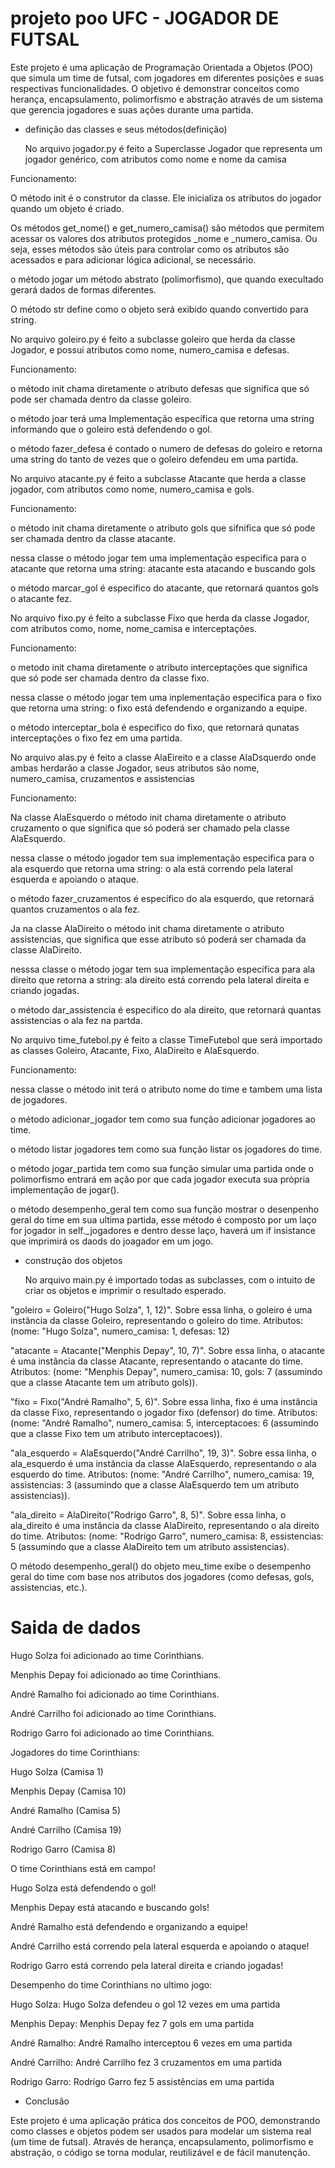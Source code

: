 # projeto poo UFC - JOGADOR DE FUTSAL

Este projeto é uma aplicação de Programação Orientada a Objetos (POO) que simula um time de futsal, com jogadores em diferentes posições e suas respectivas funcionalidades. O objetivo é demonstrar conceitos como herança, encapsulamento, polimorfismo e abstração através de um sistema que gerencia jogadores e suas ações durante uma partida.

* definição das classes e seus métodos(definição) 

  No arquivo jogador.py é feito a Superclasse Jogador que representa um jogador genérico, com atributos como nome e nome da camisa

Funcionamento:

O método init é o construtor da classe. Ele inicializa os atributos do jogador quando um objeto é criado.

Os métodos get_nome() e get_numero_camisa() são métodos que permitem acessar os valores dos atributos protegidos _nome e _numero_camisa. Ou seja, esses métodos são úteis para controlar como os atributos são acessados e para adicionar lógica adicional, se necessário.

o método jogar um método abstrato (polimorfismo), que quando execultado gerará dados de formas diferentes.

O método str define como o objeto será exibido quando convertido para string.

  
  No arquivo goleiro.py é feito a subclasse goleiro que herda da classe Jogador, e possui atributos como nome, numero_camisa e defesas.

Funcionamento:

o método init chama diretamente o atributo defesas que significa que só pode ser chamada dentro da classe goleiro.

o método joar terá uma Implementação específica que retorna uma string informando que o goleiro está defendendo o gol.

o método fazer_defesa é contado o numero de defesas do goleiro e retorna uma string do tanto de vezes que o goleiro defendeu em uma partida.

  No arquivo atacante.py é feito a subclasse Atacante que herda a classe jogador, com atributos como nome, numero_camisa e gols.

Funcionamento: 

o método init chama diretamente o atributo gols que sifnifica que só pode ser chamada dentro da classe atacante.

nessa classe o método jogar tem uma implementação especifica para o atacante que retorna uma string: atacante esta atacando e buscando gols

o método marcar_gol é especifico do atacante, que retornará quantos gols o atacante fez.

  No arquivo fixo.py é feito a subclasse Fixo que herda da classe Jogador, com atributos como, nome, nome_camisa e interceptações.

Funcionamento:

o metodo init chama diretamente o atributo interceptações que significa que só pode ser chamada dentro da classe fixo.

nessa classe o método jogar tem uma inplementação especifica para o fixo que retorna uma string: o fixo está defendendo e organizando a equipe.

o método interceptar_bola é especifico do fixo, que retornará qunatas interceptações o fixo fez em uma partida.

  No arquivo alas.py é feito a classe AlaEireito e a classe AlaDsquerdo onde ambas herdarão a classe Jogador, seus atributos são nome, numero_camisa, cruzamentos e assistencias

Funcionamento:

Na classe AlaEsquerdo o método init chama diretamente o atributo cruzamento o que significa que só poderá ser chamado pela classe AlaEsquerdo.

nessa classe o método jogador tem sua implementação especifica para o ala esquerdo que retorna uma string: o ala está correndo pela lateral esquerda e apoiando o ataque.

o método fazer_cruzamentos é específico do ala esquerdo, que retornará quantos cruzamentos o ala fez.

Ja na classe AlaDireito o método init chama diretamente o atributo assistencias, que significa que esse atributo só poderá ser chamada da classe AlaDireito.

nesssa classe o método jogar tem sua implementação especifica para ala direito que retorna a string: ala direito está correndo pela lateral direita e criando jogadas.

o método dar_assistencia é especifico do ala direito, que retornará quantas assistencias o ala fez na partda.

  No arquivo time_futebol.py é feito a classe TimeFutebol que será importado as classes Goleiro, Atacante, Fixo, AlaDireito e AlaEsquerdo.

Funcionamento:

nessa classe o método init terá o atributo nome do time e tambem uma lista de jogadores.

o método adicionar_jogador tem como sua função adicionar jogadores ao time.

o método listar jogadores tem como sua função listar os jogadores do time.

o método jogar_partida tem como sua função simular uma partida onde o polimorfismo entrará em ação por que cada jogador executa sua própria implementação de jogar().

o método desempenho_geral tem como sua função mostrar o desenpenho geral do time em sua ultima partida, esse método é composto por um laço for jogador in self._jogadores e dentro desse laço, haverá um if insistance que imprimirá os daods do joagador em um jogo.

* construção dos objetos

  No arquivo main.py é importado todas as subclasses, com o intuito de criar os objetos e imprimir o resultado esperado.

"goleiro = Goleiro("Hugo Solza", 1, 12)". Sobre essa linha, o goleiro é uma instância da classe Goleiro, representando o goleiro do time. Atributos: (nome: "Hugo Solza", numero_camisa: 1, defesas: 12)

"atacante = Atacante("Menphis Depay", 10, 7)". Sobre essa linha, o atacante é uma instância da classe Atacante, representando o atacante do time. Atributos: (nome: "Menphis Depay", numero_camisa: 10, gols: 7 (assumindo que a classe Atacante tem um atributo gols)).

"fixo = Fixo("André Ramalho", 5, 6)". Sobre essa linha, fixo é uma instância da classe Fixo, representando o jogador fixo (defensor) do time. Atributos: (nome: "André Ramalho", numero_camisa: 5, interceptacoes: 6 (assumindo que a classe Fixo tem um atributo interceptacoes)).

"ala_esquerdo = AlaEsquerdo("André Carrilho", 19, 3)". Sobre essa linha, o ala_esquerdo é uma instância da classe AlaEsquerdo, representando o ala esquerdo do time. Atributos: (nome: "André Carrilho", numero_camisa: 19, assistencias: 3 (assumindo que a classe AlaEsquerdo tem um atributo assistencias)).

"ala_direito = AlaDireito("Rodrigo Garro", 8, 5)". Sobre essa linha, o ala_direito é uma instância da classe AlaDireito, representando o ala direito do time. Atributos: (nome: "Rodrigo Garro", numero_camisa: 8, essistencias: 5 (assumindo que a classe AlaDireito tem um atributo assistencias).

O método desempenho_geral() do objeto meu_time exibe o desempenho geral do time com base nos atributos dos jogadores (como defesas, gols, assistencias, etc.).

# Saida de dados

Hugo Solza foi adicionado ao time Corinthians.

Menphis Depay foi adicionado ao time Corinthians.

André Ramalho foi adicionado ao time Corinthians.

André Carrilho foi adicionado ao time Corinthians.

Rodrigo Garro foi adicionado ao time Corinthians.




Jogadores do time Corinthians:

Hugo Solza (Camisa 1)

Menphis Depay (Camisa 10)

André Ramalho (Camisa 5)

André Carrilho (Camisa 19)

Rodrigo Garro (Camisa 8)



O time Corinthians está em campo!

Hugo Solza está defendendo o gol!

Menphis Depay está atacando e buscando gols!

André Ramalho está defendendo e organizando a equipe!

André Carrilho está correndo pela lateral esquerda e apoiando o ataque!

Rodrigo Garro está correndo pela lateral direita e criando jogadas!



Desempenho do time Corinthians no ultimo jogo:

Hugo Solza: Hugo Solza defendeu o gol 12 vezes em uma partida

Menphis Depay: Menphis Depay fez 7 gols em uma partida

André Ramalho: André Ramalho interceptou 6 vezes em uma partida

André Carrilho: André Carrilho fez 3 cruzamentos em uma partida

Rodrigo Garro: Rodrigo Garro fez 5 assistências em uma partida

* Conclusão

Este projeto é uma aplicação prática dos conceitos de POO, demonstrando como classes e objetos podem ser usados para modelar um sistema real (um time de futsal). Através de herança, encapsulamento, polimorfismo e abstração, o código se torna modular, reutilizável e de fácil manutenção.
